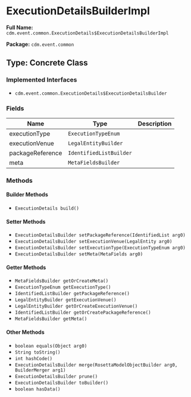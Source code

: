 # ExecutionDetailsBuilderImpl

**Full Name:** `cdm.event.common.ExecutionDetails$ExecutionDetailsBuilderImpl`

**Package:** `cdm.event.common`

## Type: Concrete Class

### Implemented Interfaces

- `cdm.event.common.ExecutionDetails$ExecutionDetailsBuilder`

### Fields

| Name | Type | Description |
|------|------|-------------|
| executionType | `ExecutionTypeEnum` |  |
| executionVenue | `LegalEntityBuilder` |  |
| packageReference | `IdentifiedListBuilder` |  |
| meta | `MetaFieldsBuilder` |  |

### Methods

#### Builder Methods

- `ExecutionDetails build()`

#### Setter Methods

- `ExecutionDetailsBuilder setPackageReference(IdentifiedList arg0)`
- `ExecutionDetailsBuilder setExecutionVenue(LegalEntity arg0)`
- `ExecutionDetailsBuilder setExecutionType(ExecutionTypeEnum arg0)`
- `ExecutionDetailsBuilder setMeta(MetaFields arg0)`

#### Getter Methods

- `MetaFieldsBuilder getOrCreateMeta()`
- `ExecutionTypeEnum getExecutionType()`
- `IdentifiedListBuilder getPackageReference()`
- `LegalEntityBuilder getExecutionVenue()`
- `LegalEntityBuilder getOrCreateExecutionVenue()`
- `IdentifiedListBuilder getOrCreatePackageReference()`
- `MetaFieldsBuilder getMeta()`

#### Other Methods

- `boolean equals(Object arg0)`
- `String toString()`
- `int hashCode()`
- `ExecutionDetailsBuilder merge(RosettaModelObjectBuilder arg0, BuilderMerger arg1)`
- `ExecutionDetailsBuilder prune()`
- `ExecutionDetailsBuilder toBuilder()`
- `boolean hasData()`

